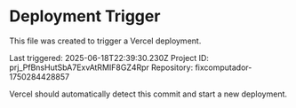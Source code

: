 # Deployment Trigger

This file was created to trigger a Vercel deployment.

Last triggered: 2025-06-18T22:39:30.230Z
Project ID: prj_PfBnsHutSbA7ExvAtRMIF8GZ4Rpr
Repository: fixcomputador-1750284428857

Vercel should automatically detect this commit and start a new deployment.
